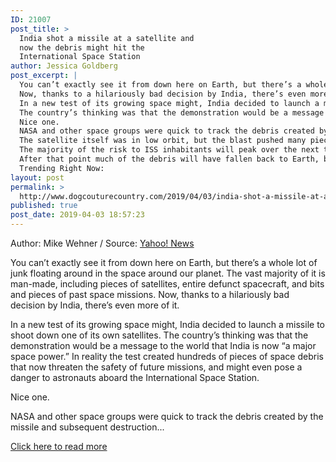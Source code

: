 ```yaml
---
ID: 21007
post_title: >
  India shot a missile at a satellite and
  now the debris might hit the
  International Space Station
author: Jessica Goldberg
post_excerpt: |
  You can’t exactly see it from down here on Earth, but there’s a whole lot of junk floating around in the space around our planet.
  Now, thanks to a hilariously bad decision by India, there’s even more of it.
  In a new test of its growing space might, India decided to launch a missile to shoot down one of its own satellites.
  The country’s thinking was that the demonstration would be a message to the world that India is now “a major space power.” In reality the test created hundreds of pieces of space debris that now threaten the safety of future missions, and might even pose a danger to astronauts aboard the International Space Station.
  Nice one.
  NASA and other space groups were quick to track the debris created by the missile and subsequent destruction of the satellite.
  The satellite itself was in low orbit, but the blast pushed many pieces of debris into and above the orbit of the ISS.
  The majority of the risk to ISS inhabitants will peak over the next ten days, NASA says.
  After that point much of the debris will have fallen back to Earth, but some of it will remain indefinitely.
  Trending Right Now:
layout: post
permalink: >
  http://www.dogcouturecountry.com/2019/04/03/india-shot-a-missile-at-a-satellite-and-now-the-debris-might-hit-the-international-space-station/
published: true
post_date: 2019-04-03 18:57:23
---
```

<p class="article-info-author-source"> <span>Author: Mike Wehner</span>&nbsp;/&nbsp;<span>Source: <a href="https://www.yahoo.com/news/india-shot-missile-satellite-now-155533565.html" target="_blank">Yahoo! News</a></span> </p> <p>You can’t exactly see it from down here on Earth, but there’s a whole lot of junk floating around in the space around our planet. The vast majority of it is man-made, including pieces of satellites, entire defunct spacecraft, and bits and pieces of past space missions. Now, thanks to a hilariously bad decision by India, there’s even more of it.</p>
<p>In a new test of its growing space might, India decided to launch a missile to shoot down one of its own satellites. The country’s thinking was that the demonstration would be a message to the world that India is now “a major space power.” In reality the test created hundreds of pieces of space debris that now threaten the safety of future missions, and might even pose a danger to astronauts aboard the International Space Station.</p>
<p>Nice one.</p>
<p>NASA and other space groups were quick to track the debris created by the missile and subsequent destruction...</p> <p class="article-info-more"> <a href="https://www.yahoo.com/news/india-shot-missile-satellite-now-155533565.html" target="_blank">Click here to read more</a> </p>